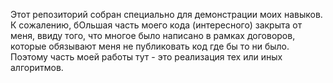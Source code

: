 Этот репозиторий собран специально для демонстрации моих навыков.
К сожалению, бОльшая часть моего кода (интересного) закрыта от меня, ввиду того, что многое было написано в рамках договоров, которые обязывают меня не публиковать код где бы то ни было.
Поэтому часть моей работы тут - это реализация тех или иных алгоритмов.
